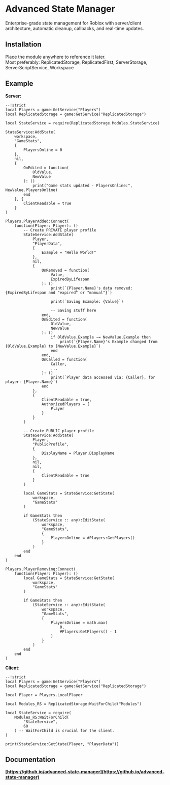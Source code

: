 # Advanced State Manager

Enterprise-grade state management for Roblox with server/client architecture, automatic cleanup, callbacks, and real-time updates.

## Installation

Place the module anywhere to reference it later.\
Most preferably: ReplicatedStorage, ReplicatedFirst, ServerStorage, ServerScriptService, Workspace

## Example

**Server:**
```luau
--!strict
local Players = game:GetService("Players")
local ReplicatedStorage = game:GetService("ReplicatedStorage")

local StateService = require(ReplicatedStorage.Modules.StateService)

StateService:AddState(
	workspace,
	"GameStats",
	{
		PlayersOnline = 0
	},
	nil,
	{
		OnEdited = function(
			OldValue,
			NewValue
		): ()
			print("Game stats updated - PlayersOnline:", NewValue.PlayersOnline)
		end
	}, {
		ClientReadable = true
	}
)

Players.PlayerAdded:Connect(
	function(Player: Player): ()
		-- Create PRIVATE player profile
		StateService:AddState(
			Player,
			"PlayerData",
			{
				Example = "Hello World!"
			},
			nil,
			{
				OnRemoved = function(
					Value,
					ExpiredByLifespan
				): ()
					print(`{Player.Name}'s data removed: {ExpiredByLifespan and "expired" or "manual"}`)

					print(`Saving Example: {Value}`)

					-- Saving stuff here
				end,
				OnEdited = function(
					OldValue,
					NewValue
				): ()
					if OldValue.Example ~= NewValue.Example then
						print(`{Player.Name}'s Example changed from {OldValue.Example} to {NewValue.Example}`)
					end
				end,
				OnCalled = function(
					Caller,
					...
				): ()
					print(`Player data accessed via: {Caller}, for player: {Player.Name}`)
				end
			},
			{
				ClientReadable = true,
				AuthorizedPlayers = {
					Player
				}
			}
		)

		-- Create PUBLIC player profile
		StateService:AddState(
			Player,
			"PublicProfile",
			{
				DisplayName = Player.DisplayName
			},
			nil,
			nil,
			{
				ClientReadable = true
			}
		)

		local GameStats = StateService:GetState(
			workspace,
			"GameStats"
		)

		if GameStats then
			(StateService :: any):EditState(
				workspace,
				"GameStats",
				{
					PlayersOnline = #Players:GetPlayers()
				}
			)
		end
	end
)

Players.PlayerRemoving:Connect(
	function(Player: Player): ()
		local GameStats = StateService:GetState(
			workspace,
			"GameStats"
		)

		if GameStats then
			(StateService :: any):EditState(
				workspace,
				"GameStats",
				{
					PlayersOnline = math.max(
						0,
						#Players:GetPlayers() - 1
					)
				}
			)
		end
	end
)
```

**Client:**
```luau
--!strict
local Players = game:GetService("Players")
local ReplicatedStorage = game:GetService("ReplicatedStorage")

local Player = Players.LocalPlayer

local Modules_RS = ReplicatedStorage:WaitForChild("Modules")

local StateService = require(
	Modules_RS:WaitForChild(
		"StateService",
		60
	) -- WaitForChild is crucial for the client.
)

print(StateService:GetState(Player, "PlayerData"))
```

## Documentation

**[https://github.io/advanced-state-manager](https://github.io/advanced-state-manager)**